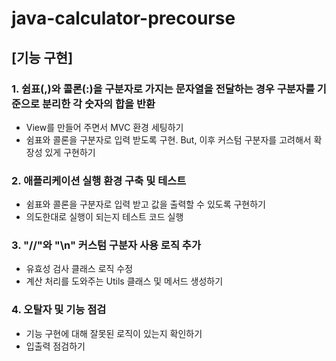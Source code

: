 # java-calculator-precourse

## [기능 구현]

### 1. 쉼표(,)와 콜론(:)을 구분자로 가지는 문자열을 전달하는 경우 구분자를 기준으로 분리한 각 숫자의 합을 반환
- View를 만들어 주면서 MVC 환경 세팅하기
- 쉼표와 콜론을 구분자로 입력 받도록 구현. But, 이후 커스텀 구분자를 고려해서 확장성 있게 구현하기

### 2. 애플리케이션 실행 환경 구축 및 테스트
- 쉼표와 콜론을 구분자로 입력 받고 값을 출력할 수 있도록 구현하기
- 의도한대로 실행이 되는지 테스트 코드 실행

### 3. "//"와 "\n" 커스텀 구분자 사용 로직 추가
- 유효성 검사 클래스 로직 수정
- 계산 처리를 도와주는 Utils 클래스 및 메서드 생성하기

### 4. 오탈자 및 기능 점검
- 기능 구현에 대해 잘못된 로직이 있는지 확인하기
- 입출력 점검하기
